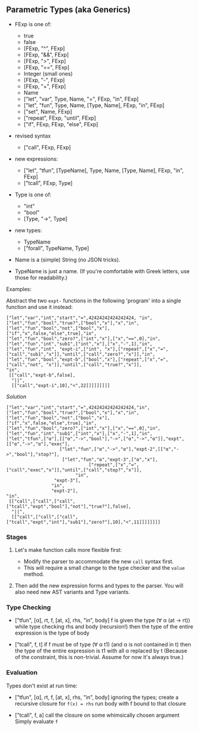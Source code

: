 
## Parametric Types (aka Generics) 

- FExp is one of:
   - true
   - false
   - [FExp, "^",  FExp]
   - [FExp, "&&", FExp]
   - [FExp, ">",  FExp]
   - [FExp, "==", FExp]              
   - Integer (small ones)
   - [FExp, "-",  FExp]
   - [FExp, "+",  FExp]
   - Name                                        
   - ["let", "var", Type, Name, "=", FExp, "in", FExp]
   - ["let", "fun", Type, Name, [Type, Name], FExp, "in", FExp]
   - ["set", Name, FExp]
   - ["repeat", FExp, "until", FExp] 
   - ["if", FExp, FExp, "else", FExp]   

- revised syntax
   - ["call", FExp, FExp] 

- new expressions:
   - ["let", "tfun", [TypeName], Type, Name, [Type, Name], FExp, "in", FExp]
   - ["tcall", FExp, Type]

- Type is one of:
   - "int"
   - "bool"
   - [Type, "->", Type]

- new types:
   - TypeName 
   - ["forall", TypeName, Type]
   
- Name is a (simple) String (no JSON tricks).

- TypeName is just a name. (If you're comfortable with Greek letters, use those for readability.)

Examples:

Abstract the two `expt-` functions in the following 'program' into a
single function and use it instead:  

```
["let","var","int","start","=",42424242424242424, "in",
["let","fun","bool","true?",["bool","x"],"x","in",
["let","fun","bool","not",["bool","x"],["if","x",false,"else",true],"in",
["let","fun","bool","zero?",["int","x"],["x","==",0],"in",
["let","fun","int","sub1",["int","x"],["x","-",1],"in",
["let","fun","int", "expt-i",["int", "x"],["repeat",["x","=",["call","sub1","x"]],"until",["call","zero?","x"]],"in",
["let","fun","bool","expt-b",["bool","x"],["repeat",["x","=",["call","not", "x"]],"until",["call","true?","x"]],
"in",
 [["call","expt-b",false],
  "||",
  [["call","expt-i",10],"<",22]]]]]]]]]
```

_Solution_ 

```
["let","var","int","start","=",42424242424242424,"in",
["let","fun","bool","true?",["bool","x"],"x","in",
["let","fun","bool","not",["bool","x"],["if","x",false,"else",true],"in",
["let","fun","bool","zero?",["int","x"],["x","==",0],"in",
["let","fun","int","sub1",["int","x"],["x","-",1],"in",
["let","tfun",["α"],[["α","->","bool"],"->",["α","->","α"]],"expt",[["α","->","α"],"exec"],
                    ["let","fun",["α","->","α"],"expt-2",[["α","->","bool"],"stop?"],
			         ["let","fun","α","expt-3",["α","x"],
				               ["repeat",["x","=",["call","exec","x"]],"until",["call","stop?","x"]],
		                  "in",
				  "expt-3"],
      		     "in",
      		     "expt-2"],
"in",
 [["call",["call",["call",["tcall","expt","bool"],"not"],"true?"],false],
  "||",
  [["call",["call",["call",["tcall","expt","int"],"sub1"],"zero?"],10],"<",11]]]]]]]]
```

### Stages

1. Let's make function calls more flexible first: 

   - Modify the parser to accommodate the new `call` syntax first.
   - This will require a small change to the type checker and the `value` method. 

2. Then add the new expression forms and types to the parser. You will
   also need new AST variants and Type variants. 

### Type Checking

- ["tfun", [α], rt, f, [at, x], rhs, "in", body]
  f is given the type (∀ α (at -> rt)) while type checking rhs and body (recursion!) 
  then the type of the entire expression is the type of body 

- ["tcall", f, t]
  if f must be of type (∀ α t1) (and α is not contained in t)
  then the type of the entire expression is t1 with all α replaced by t
  (Because of the constraint, this is non-trivial. Assume for now it's always true.)
  
### Evaluation

Types don't exist at run time: 

- ["tfun", [α], rt, f, [at, x], rhs, "in", body]
  ignoring the types;
  create a recursive closure for `f(x) = rhs`
  run body with f bound to that closure 

- ["tcall", f, a]
  call the closure on some whimsically chosen argument
  Simply evaluate `f`

